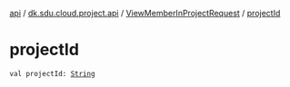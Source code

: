 [api](../../index.md) / [dk.sdu.cloud.project.api](../index.md) / [ViewMemberInProjectRequest](index.md) / [projectId](./project-id.md)

# projectId

`val projectId: `[`String`](https://kotlinlang.org/api/latest/jvm/stdlib/kotlin/-string/index.html)